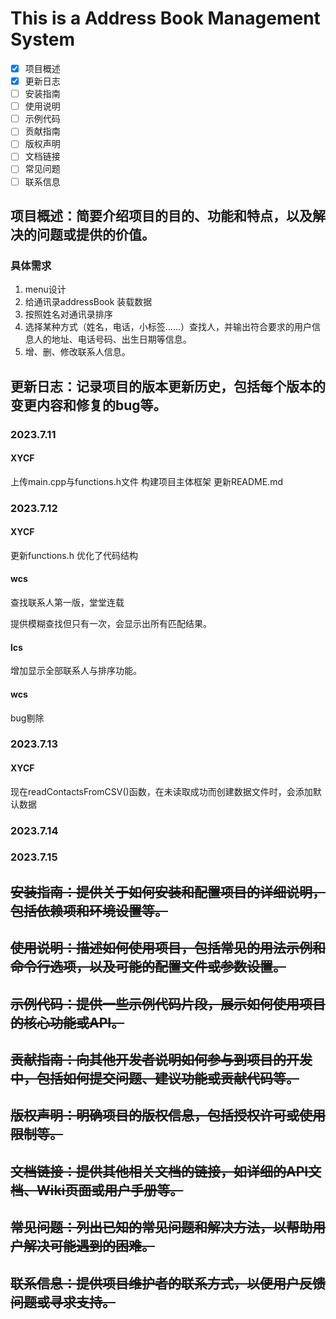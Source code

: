 # This is a Address Book Management System

- [x] 项目概述
- [x] 更新日志
- [ ] 安装指南
- [ ] 使用说明
- [ ] 示例代码
- [ ] 贡献指南
- [ ] 版权声明
- [ ] 文档链接
- [ ] 常见问题
- [ ] 联系信息

## 项目概述：简要介绍项目的目的、功能和特点，以及解决的问题或提供的价值。
### 具体需求
1. menu设计
2. 给通讯录addressBook 装载数据
3. 按照姓名对通讯录排序
4. 选择某种方式（姓名，电话，小标签……）查找人，并输出符合要求的用户信息人的地址、电话号码、出生日期等信息。
5. 增、删、修改联系人信息。


## 更新日志：记录项目的版本更新历史，包括每个版本的变更内容和修复的bug等。
### 2023.7.11
#### XYCF
上传main.cpp与functions.h文件  构建项目主体框架
更新README.md

### 2023.7.12
#### XYCF
更新functions.h    优化了代码结构
#### wcs
查找联系人第一版，堂堂连载

提供模糊查找但只有一次，会显示出所有匹配结果。
#### lcs
增加显示全部联系人与排序功能。
#### wcs
bug剔除

### 2023.7.13
#### XYCF
现在readContactsFromCSV()函数，在未读取成功而创建数据文件时，会添加默认数据

### 2023.7.14

### 2023.7.15



## ~~安装指南：提供关于如何安装和配置项目的详细说明，包括依赖项和环境设置等。~~


## ~~使用说明：描述如何使用项目，包括常见的用法示例和命令行选项，以及可能的配置文件或参数设置。~~


## ~~示例代码：提供一些示例代码片段，展示如何使用项目的核心功能或API。~~


## ~~贡献指南：向其他开发者说明如何参与到项目的开发中，包括如何提交问题、建议功能或贡献代码等。~~


## ~~版权声明：明确项目的版权信息，包括授权许可或使用限制等。~~


## ~~文档链接：提供其他相关文档的链接，如详细的API文档、Wiki页面或用户手册等。~~


## ~~常见问题：列出已知的常见问题和解决方法，以帮助用户解决可能遇到的困难。~~


## ~~联系信息：提供项目维护者的联系方式，以便用户反馈问题或寻求支持。~~

